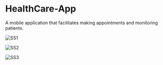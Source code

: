 # HealthCare-App

A mobile application that facilitates making appointments and monitoring patients.




![SS1](https://github.com/SahejKaurkanda/HealthCare-App/assets/122624064/b0afd6eb-3277-4824-8653-09e13a0a3335)


![SS2](https://github.com/SahejKaurkanda/HealthCare-App/assets/122624064/99b9f577-d427-4ae7-9fcf-201140c948c7)



![SS3](https://github.com/SahejKaurkanda/HealthCare-App/assets/122624064/915592d2-3e52-4624-8fbd-86428bd3c3fb)

